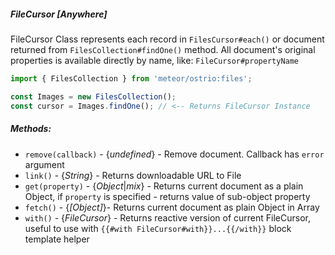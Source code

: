 ##### FileCursor [*Anywhere*]

FileCursor Class represents each record in `FilesCursor#each()` or document returned from `FilesCollection#findOne()` method.
All document's original properties is available directly by name, like: `FileCursor#propertyName`

```js
import { FilesCollection } from 'meteor/ostrio:files';

const Images = new FilesCollection();
const cursor = Images.findOne(); // <-- Returns FileCursor Instance
```

##### Methods:

  - `remove(callback)` - {*undefined*} - Remove document. Callback has `error` argument
  - `link()` - {*String*} - Returns downloadable URL to File
  - `get(property)` - {*Object*|*mix*} - Returns current document as a plain Object, if `property` is specified - returns value of sub-object property
  - `fetch()` - {*[Object]*}- Returns current document as plain Object in Array
  - `with()` - {*FileCursor*} - Returns reactive version of current FileCursor, useful to use with `{{#with FileCursor#with}}...{{/with}}` block template helper
